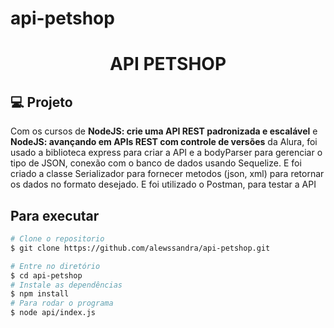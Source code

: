 # api-petshop

<h1 align="center">API PETSHOP </h1>

## 💻 Projeto 

Com os cursos de **NodeJS: crie uma API REST padronizada e escalável** e **NodeJS: avançando em APIs REST com controle de versões** da Alura, foi usado a biblioteca express
para criar a API e a bodyParser para gerenciar o tipo de JSON, conexão com o banco de dados 
usando Sequelize. E foi criado a classe Serializador para fornecer metodos (json, xml) para
retornar os dados no formato desejado. E foi utilizado o Postman, para testar a API


## Para executar

```bash
# Clone o repositorio
$ git clone https://github.com/alewssandra/api-petshop.git

# Entre no diretório
$ cd api-petshop
# Instale as dependências
$ npm install 
# Para rodar o programa
$ node api/index.js
```
